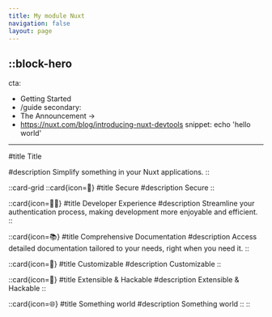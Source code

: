 ```yaml
---
title: My module Nuxt
navigation: false
layout: page
---
```


::block-hero
---
cta:
  - Getting Started
  - /guide
secondary:
  - The Announcement →
  - https://nuxt.com/blog/introducing-nuxt-devtools
snippet: echo 'hello world'
---

#title
Title

#description
Simplify something in your Nuxt applications.
::

::card-grid
::card{icon=🔐}
#title
Secure
#description
Secure
::

::card{icon=🧑‍💻}
#title
Developer Experience
#description
Streamline your authentication process, making development more enjoyable and efficient.
::

::card{icon=📚}
#title
Comprehensive Documentation
#description
Access detailed documentation tailored to your needs, right when you need it.
::

::card{icon=🔧}
#title
Customizable
#description
Customizable
::

::card{icon=🔌}
#title
Extensible & Hackable
#description
Extensible & Hackable
::

::card{icon=🌐}
#title
Something world
#description
Something world
::
::